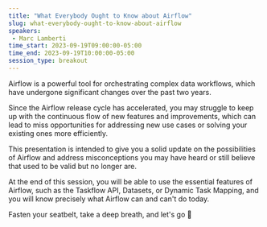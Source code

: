```yaml
---
title: "What Everybody Ought to Know about Airflow"
slug: what-everybody-ought-to-know-about-airflow
speakers:
 - Marc Lamberti
time_start: 2023-09-19T09:00:00-05:00
time_end: 2023-09-19T10:00:00-05:00
session_type: breakout
---
```


Airflow is a powerful tool for orchestrating complex data workflows, which have undergone significant changes over the past two years.



Since the Airflow release cycle has accelerated, you may struggle to keep up with the continuous flow of new features and improvements, which can lead to miss opportunities for addressing new use cases or solving your existing ones more efficiently.



This presentation is intended to give you a solid update on the possibilities of Airflow and address misconceptions you may have heard or still believe that used to be valid but no longer are.



At the end of this session, you will be able to use the essential features of Airflow, such as the Taskflow API, Datasets, or Dynamic Task Mapping, and you will know precisely what Airflow can and can't do today.



Fasten your seatbelt, take a deep breath, and let's go 🚀

